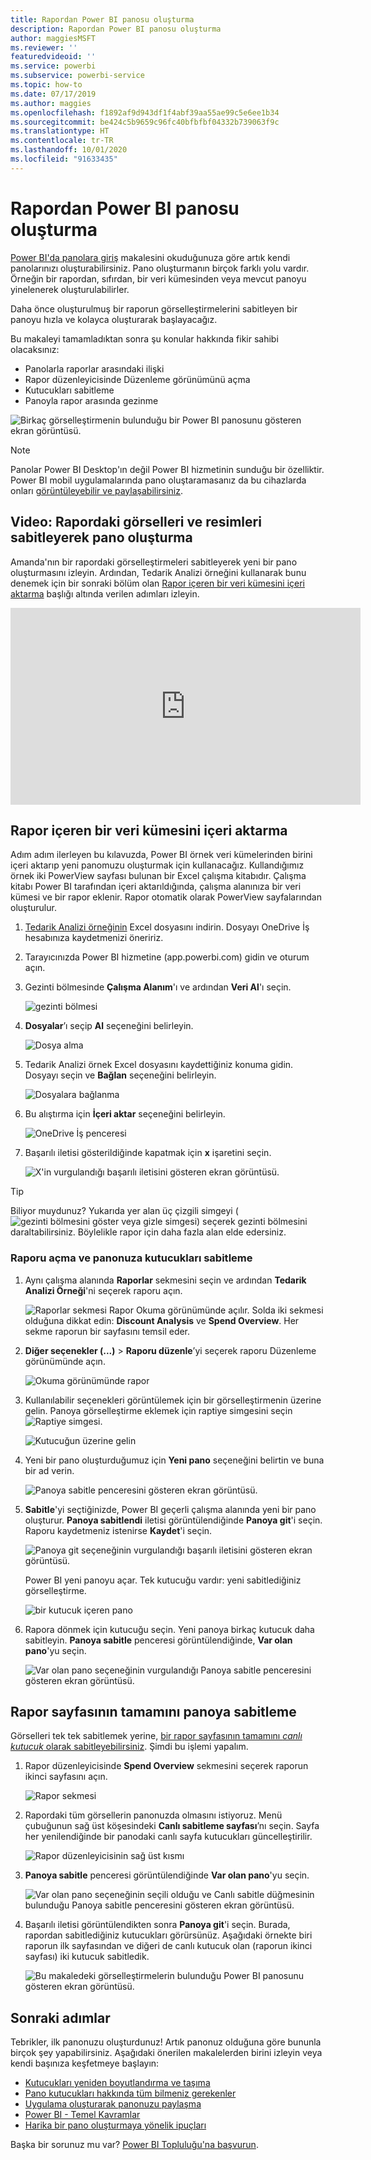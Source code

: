 ```yaml
---
title: Rapordan Power BI panosu oluşturma
description: Rapordan Power BI panosu oluşturma
author: maggiesMSFT
ms.reviewer: ''
featuredvideoid: ''
ms.service: powerbi
ms.subservice: powerbi-service
ms.topic: how-to
ms.date: 07/17/2019
ms.author: maggies
ms.openlocfilehash: f1892af9d943df1f4abf39aa55ae99c5e6ee1b34
ms.sourcegitcommit: be424c5b9659c96fc40bfbfbf04332b739063f9c
ms.translationtype: HT
ms.contentlocale: tr-TR
ms.lasthandoff: 10/01/2020
ms.locfileid: "91633435"
---
```

# <a name="create-a-power-bi-dashboard-from-a-report"></a>Rapordan Power BI panosu oluşturma
[Power BI'da panolara giriş](service-dashboards.md) makalesini okuduğunuza göre artık kendi panolarınızı oluşturabilirsiniz. Pano oluşturmanın birçok farklı yolu vardır. Örneğin bir rapordan, sıfırdan, bir veri kümesinden veya mevcut panoyu yinelenerek oluşturulabilirler.  

Daha önce oluşturulmuş bir raporun görselleştirmelerini sabitleyen bir panoyu hızla ve kolayca oluşturarak başlayacağız. 

Bu makaleyi tamamladıktan sonra şu konular hakkında fikir sahibi olacaksınız:
- Panolarla raporlar arasındaki ilişki
- Rapor düzenleyicisinde Düzenleme görünümünü açma
- Kutucukları sabitleme 
- Panoyla rapor arasında gezinme 
 
![Birkaç görselleştirmenin bulunduğu bir Power BI panosunu gösteren ekran görüntüsü.](media/service-dashboard-create/power-bi-completed-dashboard-small.png)

> [!NOTE] 
> Panolar Power BI Desktop'ın değil Power BI hizmetinin sunduğu bir özelliktir. Power BI mobil uygulamalarında pano oluştaramasanız da bu cihazlarda onları [görüntüleyebilir ve paylaşabilirsiniz](../consumer/mobile/mobile-apps-view-dashboard.md).
>
> 

## <a name="video-create-a-dashboard-by-pinning-visuals-and-images-from-a-report"></a>Video: Rapordaki görselleri ve resimleri sabitleyerek pano oluşturma
Amanda'nın bir rapordaki görselleştirmeleri sabitleyerek yeni bir pano oluşturmasını izleyin. Ardından, Tedarik Analizi örneğini kullanarak bunu denemek için bir sonraki bölüm olan [Rapor içeren bir veri kümesini içeri aktarma](#import-a-dataset-with-a-report) başlığı altında verilen adımları izleyin.
    

<iframe width="560" height="315" src="https://www.youtube.com/embed/lJKgWnvl6bQ" frameborder="0" allowfullscreen></iframe>

## <a name="import-a-dataset-with-a-report"></a>Rapor içeren bir veri kümesini içeri aktarma
Adım adım ilerleyen bu kılavuzda, Power BI örnek veri kümelerinden birini içeri aktarıp yeni panomuzu oluşturmak için kullanacağız. Kullandığımız örnek iki PowerView sayfası bulunan bir Excel çalışma kitabıdır. Çalışma kitabı Power BI tarafından içeri aktarıldığında, çalışma alanınıza bir veri kümesi ve bir rapor eklenir. Rapor otomatik olarak PowerView sayfalarından oluşturulur.

1. [Tedarik Analizi örneğinin](https://go.microsoft.com/fwlink/?LinkId=529784) Excel dosyasını indirin. Dosyayı OneDrive İş hesabınıza kaydetmenizi öneririz.
2. Tarayıcınızda Power BI hizmetine (app.powerbi.com) gidin ve oturum açın.
3. Gezinti bölmesinde **Çalışma Alanım**'ı ve ardından **Veri Al**'ı seçin.

    ![gezinti bölmesi](media/service-dashboard-create/power-bi-get-data-new-look.png)
5. **Dosyalar**’ı seçip **Al** seçeneğini belirleyin.

   ![Dosya alma](media/service-dashboard-create/power-bi-select-files.png)
6. Tedarik Analizi örnek Excel dosyasını kaydettiğiniz konuma gidin. Dosyayı seçin ve **Bağlan** seçeneğini belirleyin.

   ![Dosyalara bağlanma](media/service-dashboard-create/power-bi-connectnew.png)
7. Bu alıştırma için **İçeri aktar** seçeneğini belirleyin.

    ![OneDrive İş penceresi](media/service-dashboard-create/power-bi-import.png)
8. Başarılı iletisi gösterildiğinde kapatmak için **x** işaretini seçin.

   ![X'in vurgulandığı başarılı iletisini gösteren ekran görüntüsü.](media/service-dashboard-create/power-bi-view-datasetnew.png)

> [!TIP]
> Biliyor muydunuz? Yukarıda yer alan üç çizgili simgeyi (![gezinti bölmesini göster veya gizle simgesi](media/service-dashboard-create/power-bi-new-look-hide-nav-pane.png)) seçerek gezinti bölmesini daraltabilirsiniz. Böylelikle rapor için daha fazla alan elde edersiniz.

### <a name="open-the-report-and-pin-tiles-to-your-dashboard"></a>Raporu açma ve panonuza kutucukları sabitleme
1. Aynı çalışma alanında **Raporlar** sekmesini seçin ve ardından **Tedarik Analizi Örneği**'ni seçerek raporu açın.

    ![Raporlar sekmesi](media/service-dashboard-create/power-bi-reports.png) Rapor Okuma görünümünde açılır. Solda iki sekmesi olduğuna dikkat edin: **Discount Analysis** ve **Spend Overview**. Her sekme raporun bir sayfasını temsil eder.

2. **Diğer seçenekler (...)**  > **Raporu düzenle**’yi seçerek raporu Düzenleme görünümünde açın.

    ![Okuma görünümünde rapor](media/service-dashboard-create/power-bi-reading-view.png)
3. Kullanılabilir seçenekleri görüntülemek için bir görselleştirmenin üzerine gelin. Panoya görselleştirme eklemek için raptiye simgesini seçin ![Raptiye simgesi](media/service-dashboard-create/power-bi-pin-icon.png).

    ![Kutucuğun üzerine gelin](media/service-dashboard-create/power-bi-hover.png)
4. Yeni bir pano oluşturduğumuz için **Yeni pano** seçeneğini belirtin ve buna bir ad verin.

    ![Panoya sabitle penceresini gösteren ekran görüntüsü.](media/service-dashboard-create/power-bi-pin-tile.png)
5. **Sabitle**'yi seçtiğinizde, Power BI geçerli çalışma alanında yeni bir pano oluşturur. **Panoya sabitlendi** iletisi görüntülendiğinde **Panoya git**'i seçin. Raporu kaydetmeniz istenirse **Kaydet**'i seçin.

    ![Panoya git seçeneğinin vurgulandığı başarılı iletisini gösteren ekran görüntüsü.](media/service-dashboard-create/power-bi-pin-success.png)

    Power BI yeni panoyu açar. Tek kutucuğu vardır: yeni sabitlediğiniz görselleştirme.

   ![bir kutucuk içeren pano](media/service-dashboard-create/power-bi-pinned.png)
7. Rapora dönmek için kutucuğu seçin. Yeni panoya birkaç kutucuk daha sabitleyin. **Panoya sabitle** penceresi görüntülendiğinde, **Var olan pano**'yu seçin.  

   ![Var olan pano seçeneğinin vurgulandığı Panoya sabitle penceresini gösteren ekran görüntüsü.](media/service-dashboard-create/power-bi-existing-dashboard.png)

## <a name="pin-an-entire-report-page-to-the-dashboard"></a>Rapor sayfasının tamamını panoya sabitleme
Görselleri tek tek sabitlemek yerine, [bir rapor sayfasının tamamını *canlı kutucuk* olarak sabitleyebilirsiniz](service-dashboard-pin-live-tile-from-report.md). Şimdi bu işlemi yapalım.

1. Rapor düzenleyicisinde **Spend Overview** sekmesini seçerek raporun ikinci sayfasını açın.

   ![Rapor sekmesi](media/service-dashboard-create/power-bi-page-tab.png)

2. Rapordaki tüm görsellerin panonuzda olmasını istiyoruz. Menü çubuğunun sağ üst köşesindeki **Canlı sabitleme sayfası**’nı seçin. Sayfa her yenilendiğinde bir panodaki canlı sayfa kutucukları güncelleştirilir.

   ![Rapor düzenleyicisinin sağ üst kısmı](media/service-dashboard-create/power-bi-pin-live.png)

3. **Panoya sabitle** penceresi görüntülendiğinde **Var olan pano**'yu seçin.

   ![Var olan pano seçeneğinin seçili olduğu ve Canlı sabitle düğmesinin bulunduğu Panoya sabitle penceresini gösteren ekran görüntüsü.](media/service-dashboard-create/power-bi-pin-live2.png)

4. Başarılı iletisi görüntülendikten sonra **Panoya git**'i seçin. Burada, rapordan sabitlediğiniz kutucukları görürsünüz. Aşağıdaki örnekte biri raporun ilk sayfasından ve diğeri de canlı kutucuk olan (raporun ikinci sayfası) iki kutucuk sabitledik.

   ![Bu makaledeki görselleştirmelerin bulunduğu Power BI panosunu gösteren ekran görüntüsü.](media/service-dashboard-create/power-bi-dashboard.png)

## <a name="next-steps"></a>Sonraki adımlar
Tebrikler, ilk panonuzu oluşturdunuz! Artık panonuz olduğuna göre bununla birçok şey yapabilirsiniz. Aşağıdaki önerilen makalelerden birini izleyin veya kendi başınıza keşfetmeye başlayın: 

* [Kutucukları yeniden boyutlandırma ve taşıma](service-dashboard-edit-tile.md)
* [Pano kutucukları hakkında tüm bilmeniz gerekenler](service-dashboard-tiles.md)
* [Uygulama oluşturarak panonuzu paylaşma](../collaborate-share/service-create-workspaces.md)
* [Power BI - Temel Kavramlar](../fundamentals/service-basic-concepts.md)
* [Harika bir pano oluşturmaya yönelik ipuçları](service-dashboards-design-tips.md)

Başka bir sorunuz mu var? [Power BI Topluluğu'na başvurun](https://community.powerbi.com/).
